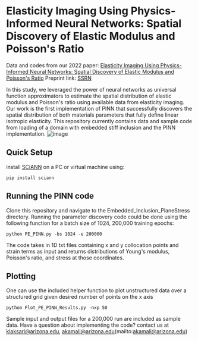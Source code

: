 # Elasticity Imaging Using Physics-Informed Neural Networks: Spatial Discovery of Elastic Modulus and Poisson's Ratio
Data and codes from our 2022 paper: 
[Elasticity Imaging Using Physics-Informed Neural Networks: Spatial Discovery of Elastic Modulus and Poisson's Ratio](https://papers.ssrn.com/sol3/papers.cfm?abstract_id=4203110)
Preprint link: [SSRN](https://papers.ssrn.com/sol3/papers.cfm?abstract_id=4203110)

In this study, we leveraged the power of neural networks as universal function approximators to estimate the spatial distribution of elastic modulus and Poisson's ratio using available data from elasticity imaging.
Our work is the first implementation of PINN that successfully discovers the spatial distribution of both materials parameters that fully define linear isotropic elasticity.
This repository currently contains data and sample code from loading of a domain with embedded stiff inclusion and the PINN implementation.
![image](https://user-images.githubusercontent.com/60515966/200451633-49d1b7e4-af03-4773-be5c-e583030db498.png)

## Quick Setup

install [SCiANN](https://www.sciann.com/) on a PC or virtual machine using:

```
pip install sciann
```
## Running the PINN code
Clone this repository and navigate to the Embedded_Inclusion_PlaneStress directory. Running the parameter discovery code could be done using the following function
for a batch size of 1024, 200,000 training epochs:

```
python PE_PINN.py -bs 1024 -e 200000

```

The code takes in 1D txt files containing x and y collocation points and strain terms as input and returns distributions of Young's modulus, Poisson's ratio, and stress at those coordinates.


## Plotting
One can use the included helper function to plot unstructured data over a structured grid given desired number of points on the x axis
```
python Plot_PE_PINN_Results.py -nxp 50
```

Sample input and output files for a 200,000 run are included as sample data.
Have a question about implementing the code? contact us at [klaksari@arizona.edu](mailto:klaksari@arizona.edu), akamali@arizona.edu(mailto:akamali@arizona.edu)
